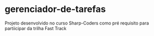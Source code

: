# gerenciador-de-tarefas
Projeto desenvolvido no curso Sharp-Coders como pré requisito para partiicipar da trilha Fast Track
